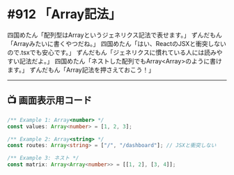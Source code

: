 # #912 「Array<T>記法」

四国めたん「配列型はArray<T>というジェネリクス記法で表せます。」
ずんだもん「Array<number>みたいに書くやつだね。」
四国めたん「はい、ReactのJSXと衝突しないので.tsxでも安心です。」
ずんだもん「ジェネリクスに慣れている人には読みやすい記法だよ。」
四国めたん「ネストした配列でもArray<Array<number>>のように書けます。」
ずんだもん「Array<T>記法を押さえておこう！」

---

## 📺 画面表示用コード

```typescript
/** Example 1: Array<number> */
const values: Array<number> = [1, 2, 3];

/** Example 2: Array<string> */
const routes: Array<string> = ["/", "/dashboard"]; // JSXと衝突しない

/** Example 3: ネスト */
const matrix: Array<Array<number>> = [[1, 2], [3, 4]];
```
